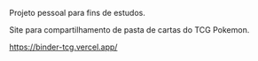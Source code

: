 Projeto pessoal para fins de estudos. 

Site para compartilhamento de pasta de cartas do TCG Pokemon.

https://binder-tcg.vercel.app/
